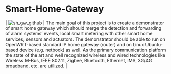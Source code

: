 # Smart-Home-Gateway
| ![sh_gw_github](https://cloud.githubusercontent.com/assets/7251912/9324688/d6f00a48-458c-11e5-95eb-202db1b189ad.png) | 
The main goal of this project is to create a demonstrator of smart home gateway which should merge the detection and forwarding of alarm systems’ events, local smart metering with other smart home services, sensors and actuators. The demonstrator should be able to run on OpenWRT-based standard IP home gateway (router) and on Linux Ubuntu-based device (e.g. netbook) as well. As the primary communication platform the state of the art and well recognized wireless and wired technologies like Wireless M-Bus, IEEE 802.11, Zigbee, Bluetooth, Ethernet, IMS, 3G/4G broadband, etc. are utilized. |
